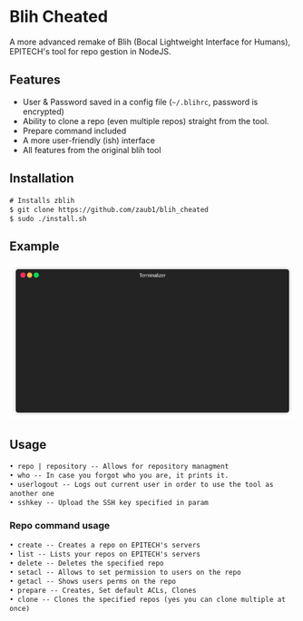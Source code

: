 # Blih Cheated
A more advanced remake of Blih (Bocal Lightweight Interface for Humans), EPITECH's tool for repo gestion in NodeJS.
## Features
- User & Password saved in a config file (``~/.blihrc``, password is encrypted)
- Ability to clone a repo (even multiple repos) straight from the tool.
- Prepare command included
- A more user-friendly (ish) interface
- All features from the original blih tool
## Installation
```
# Installs zblih
$ git clone https://github.com/zaub1/blih_cheated
$ sudo ./install.sh
```
## Example
![](demo.gif)
## Usage
```
• repo | repository -- Allows for repository managment
• who -- In case you forgot who you are, it prints it.
• userlogout -- Logs out current user in order to use the tool as another one
• sshkey -- Upload the SSH key specified in param
```
### Repo command usage
```
• create -- Creates a repo on EPITECH's servers
• list -- Lists your repos on EPITECH's servers
• delete -- Deletes the specified repo
• setacl -- Allows to set permission to users on the repo
• getacl -- Shows users perms on the repo
• prepare -- Creates, Set default ACLs, Clones
• clone -- Clones the specified repos (yes you can clone multiple at once)
```
